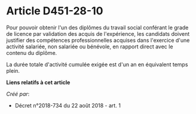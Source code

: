# Article D451-28-10

Pour pouvoir obtenir l'un des diplômes du travail social conférant le grade de licence par validation des acquis de
l'expérience, les candidats doivent justifier des compétences professionnelles acquises dans l'exercice d'une activité
salariée, non salariée ou bénévole, en rapport direct avec le contenu du diplôme.

La durée totale d'activité cumulée exigée est d'un an en équivalent temps plein.

**Liens relatifs à cet article**

_Créé par_:

  - Décret n°2018-734 du 22 août 2018 - art. 1
